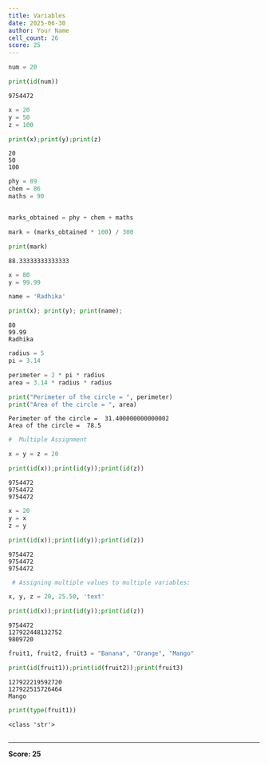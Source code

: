 ```yaml
---
title: Variables
date: 2025-06-30
author: Your Name
cell_count: 26
score: 25
---
```


```python
num = 20
```


```python
print(id(num))
```

    9754472



```python
x = 20 
y = 50
z = 100
```


```python
print(x);print(y);print(z)
```

    20
    50
    100



```python
phy = 89
chem = 86
maths = 90

```


```python

marks_obtained = phy + chem + maths
```


```python
mark = (marks_obtained * 100) / 300
```


```python
print(mark)
```

    88.33333333333333



```python
x = 80 
y = 99.99
```


```python
name = 'Radhika'
```


```python
print(x); print(y); print(name);
```

    80
    99.99
    Radhika



```python
radius = 5
pi = 3.14
```


```python
perimeter = 2 * pi * radius
area = 3.14 * radius * radius
```


```python
print("Perimeter of the circle = ", perimeter)
print("Area of the circle = ", area)
```

    Perimeter of the circle =  31.400000000000002
    Area of the circle =  78.5



```python
#  Multiple Assignment
```


```python
x = y = z = 20
```


```python
print(id(x));print(id(y));print(id(z))
```

    9754472
    9754472
    9754472



```python
x = 20
y = x
z = y
```


```python
print(id(x));print(id(y));print(id(z))
```

    9754472
    9754472
    9754472



```python
 # Assigning multiple values to multiple variables:
```


```python
x, y, z = 20, 25.50, 'text'
```


```python
print(id(x));print(id(y));print(id(z))
```

    9754472
    127922448132752
    9809720



```python
fruit1, fruit2, fruit3 = "Banana", "Orange", "Mango"
```


```python
print(id(fruit1));print(id(fruit2));print(fruit3)
```

    127922219592720
    127922515726464
    Mango



```python
print(type(fruit1))
```

    <class 'str'>



```python

```


---
**Score: 25**
